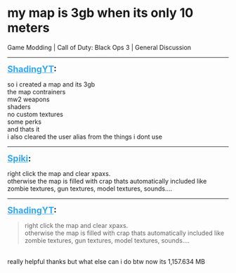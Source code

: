 # my map is 3gb when its only 10 meters
Game Modding | Call of Duty: Black Ops 3 | General Discussion

---
<strong style="font-size: 1.4em;"><span style="text-decoration: underline;text-decoration-color: #34a7f9;"><span style="color:#34a7f9;">ShadingYT</span></span>:</strong>

<p>so i created a map and its 3gb<br />the map contrainers<br />mw2 weapons<br />shaders<br />no custom textures<br />some perks<br />and thats it<br />i also cleared the user alias from the things i dont use</p>

---
<strong style="font-size: 1.4em;"><span style="text-decoration: underline;text-decoration-color: #34a7f9;"><span style="color:#34a7f9;">Spiki</span></span>:</strong>

<p>right click the map and clear xpaxs.<br />otherwise the map is filled with crap thats automatically included like zombie textures, gun textures, model textures, sounds....</p>

---
<strong style="font-size: 1.4em;"><span style="text-decoration: underline;text-decoration-color: #34a7f9;"><span style="color:#34a7f9;">ShadingYT</span></span>:</strong>

<p><blockquote>right click the map and clear xpaxs.<br />otherwise the map is filled with crap thats automatically included like zombie textures, gun textures, model textures, sounds....<br /></blockquote><br />really helpful thanks but what else can i do btw now its 1,157.634 MB</p>

